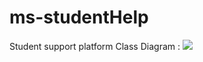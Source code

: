 # ms-studentHelp
Student support platform
Class Diagram : ![](https://lucid.app/publicSegments/view/9de2afd8-5cb7-414e-8c9d-8eb506c31ad0/image.png)
